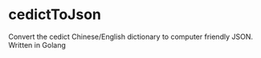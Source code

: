 # cedictToJson
Convert the cedict Chinese/English dictionary to computer friendly JSON. Written in Golang
